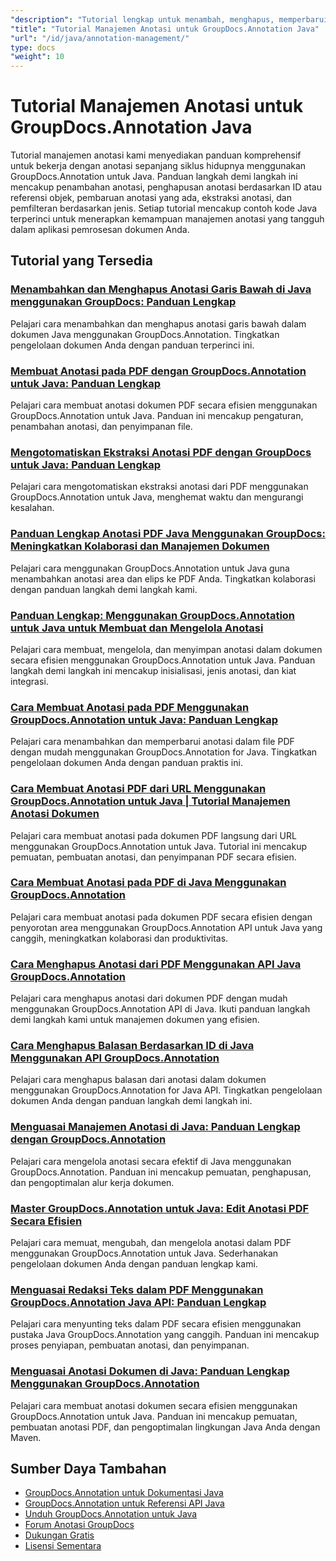 ```yaml
---
"description": "Tutorial lengkap untuk menambah, menghapus, memperbarui, dan mengelola anotasi dalam dokumen menggunakan GroupDocs.Annotation untuk Java."
"title": "Tutorial Manajemen Anotasi untuk GroupDocs.Annotation Java"
"url": "/id/java/annotation-management/"
type: docs
"weight": 10
---
```


# Tutorial Manajemen Anotasi untuk GroupDocs.Annotation Java

Tutorial manajemen anotasi kami menyediakan panduan komprehensif untuk bekerja dengan anotasi sepanjang siklus hidupnya menggunakan GroupDocs.Annotation untuk Java. Panduan langkah demi langkah ini mencakup penambahan anotasi, penghapusan anotasi berdasarkan ID atau referensi objek, pembaruan anotasi yang ada, ekstraksi anotasi, dan pemfilteran berdasarkan jenis. Setiap tutorial mencakup contoh kode Java terperinci untuk menerapkan kemampuan manajemen anotasi yang tangguh dalam aplikasi pemrosesan dokumen Anda.

## Tutorial yang Tersedia

### [Menambahkan dan Menghapus Anotasi Garis Bawah di Java menggunakan GroupDocs: Panduan Lengkap](./java-groupdocs-annotate-add-remove-underline/)
Pelajari cara menambahkan dan menghapus anotasi garis bawah dalam dokumen Java menggunakan GroupDocs.Annotation. Tingkatkan pengelolaan dokumen Anda dengan panduan terperinci ini.

### [Membuat Anotasi pada PDF dengan GroupDocs.Annotation untuk Java: Panduan Lengkap](./annotate-pdfs-groupdocs-annotation-java-guide/)
Pelajari cara membuat anotasi dokumen PDF secara efisien menggunakan GroupDocs.Annotation untuk Java. Panduan ini mencakup pengaturan, penambahan anotasi, dan penyimpanan file.

### [Mengotomatiskan Ekstraksi Anotasi PDF dengan GroupDocs untuk Java: Panduan Lengkap](./automate-pdf-annotation-extraction-groupdocs-java/)
Pelajari cara mengotomatiskan ekstraksi anotasi dari PDF menggunakan GroupDocs.Annotation untuk Java, menghemat waktu dan mengurangi kesalahan.

### [Panduan Lengkap Anotasi PDF Java Menggunakan GroupDocs: Meningkatkan Kolaborasi dan Manajemen Dokumen](./java-pdf-annotation-groupdocs-guide/)
Pelajari cara menggunakan GroupDocs.Annotation untuk Java guna menambahkan anotasi area dan elips ke PDF Anda. Tingkatkan kolaborasi dengan panduan langkah demi langkah kami.

### [Panduan Lengkap: Menggunakan GroupDocs.Annotation untuk Java untuk Membuat dan Mengelola Anotasi](./annotations-groupdocs-annotation-java-tutorial/)
Pelajari cara membuat, mengelola, dan menyimpan anotasi dalam dokumen secara efisien menggunakan GroupDocs.Annotation untuk Java. Panduan langkah demi langkah ini mencakup inisialisasi, jenis anotasi, dan kiat integrasi.

### [Cara Membuat Anotasi pada PDF Menggunakan GroupDocs.Annotation untuk Java: Panduan Lengkap](./annotate-pdfs-groupdocs-annotation-java/)
Pelajari cara menambahkan dan memperbarui anotasi dalam file PDF dengan mudah menggunakan GroupDocs.Annotation for Java. Tingkatkan pengelolaan dokumen Anda dengan panduan praktis ini.

### [Cara Membuat Anotasi PDF dari URL Menggunakan GroupDocs.Annotation untuk Java | Tutorial Manajemen Anotasi Dokumen](./annotate-pdfs-from-urls-groupdocs-java/)
Pelajari cara membuat anotasi pada dokumen PDF langsung dari URL menggunakan GroupDocs.Annotation untuk Java. Tutorial ini mencakup pemuatan, pembuatan anotasi, dan penyimpanan PDF secara efisien.

### [Cara Membuat Anotasi pada PDF di Java Menggunakan GroupDocs.Annotation](./java-pdf-annotation-groupdocs-java/)
Pelajari cara membuat anotasi pada dokumen PDF secara efisien dengan penyorotan area menggunakan GroupDocs.Annotation API untuk Java yang canggih, meningkatkan kolaborasi dan produktivitas.

### [Cara Menghapus Anotasi dari PDF Menggunakan API Java GroupDocs.Annotation](./groupdocs-annotation-java-remove-pdf-annotations/)
Pelajari cara menghapus anotasi dari dokumen PDF dengan mudah menggunakan GroupDocs.Annotation API di Java. Ikuti panduan langkah demi langkah kami untuk manajemen dokumen yang efisien.

### [Cara Menghapus Balasan Berdasarkan ID di Java Menggunakan API GroupDocs.Annotation](./java-groupdocs-annotation-remove-replies-by-id/)
Pelajari cara menghapus balasan dari anotasi dalam dokumen menggunakan GroupDocs.Annotation for Java API. Tingkatkan pengelolaan dokumen Anda dengan panduan langkah demi langkah ini.

### [Menguasai Manajemen Anotasi di Java: Panduan Lengkap dengan GroupDocs.Annotation](./groupdocs-annotation-java-manage-documents/)
Pelajari cara mengelola anotasi secara efektif di Java menggunakan GroupDocs.Annotation. Panduan ini mencakup pemuatan, penghapusan, dan pengoptimalan alur kerja dokumen.

### [Master GroupDocs.Annotation untuk Java: Edit Anotasi PDF Secara Efisien](./groupdocs-annotation-java-modify-pdf-annotations/)
Pelajari cara memuat, mengubah, dan mengelola anotasi dalam PDF menggunakan GroupDocs.Annotation untuk Java. Sederhanakan pengelolaan dokumen Anda dengan panduan lengkap kami.

### [Menguasai Redaksi Teks dalam PDF Menggunakan GroupDocs.Annotation Java API: Panduan Lengkap](./groupdocs-annotation-java-text-redaction-tutorial/)
Pelajari cara menyunting teks dalam PDF secara efisien menggunakan pustaka Java GroupDocs.Annotation yang canggih. Panduan ini mencakup proses penyiapan, pembuatan anotasi, dan penyimpanan.

### [Menguasai Anotasi Dokumen di Java: Panduan Lengkap Menggunakan GroupDocs.Annotation](./mastering-document-annotation-groupdocs-java/)
Pelajari cara membuat anotasi dokumen secara efisien menggunakan GroupDocs.Annotation untuk Java. Panduan ini mencakup pemuatan, pembuatan anotasi PDF, dan pengoptimalan lingkungan Java Anda dengan Maven.

## Sumber Daya Tambahan

- [GroupDocs.Annotation untuk Dokumentasi Java](https://docs.groupdocs.com/annotation/java/)
- [GroupDocs.Annotation untuk Referensi API Java](https://reference.groupdocs.com/annotation/java/)
- [Unduh GroupDocs.Annotation untuk Java](https://releases.groupdocs.com/annotation/java/)
- [Forum Anotasi GroupDocs](https://forum.groupdocs.com/c/annotation)
- [Dukungan Gratis](https://forum.groupdocs.com/)
- [Lisensi Sementara](https://purchase.groupdocs.com/temporary-license/)